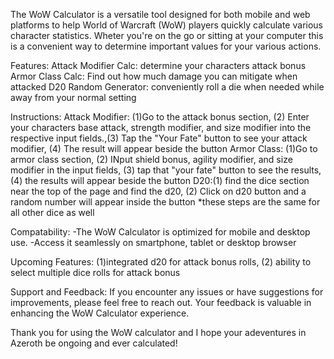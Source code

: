 The WoW Calculator is a versatile tool designed for both mobile and web platforms to help World of Warcraft (WoW) players quickly calculate various character statistics. Wheter you're on the go or sitting at your computer this is a convenient way to determine important values for your various actions.

Features:
Attack Modifier Calc: determine your characters attack bonus
Armor Class Calc: Find out how much damage you can mitigate when attacked
D20 Random Generator: conveniently roll a die when needed while away from your normal setting

Instructions:
Attack Modifier: (1)Go to the attack bonus section, (2) Enter your characters base attack, strength modifier, and size modifier into the respective input fields.,(3) Tap the "Your Fate" button to see your attack modifier, (4) The result will appear beside the button
Armor Class: (1)Go to armor class section, (2) INput shield bonus, agility modifier, and size modifier in the input fields, (3) tap that "your fate" button to see the results, (4) the results will appear beside the button
D20:(1) find the dice section near the top of the page and find the d20, (2) Click on d20 button and a random number will appear inside the button *these steps are the same for all other dice as well

Compatability: 
-The WoW Calculator is optimized for mobile and desktop use. -Access it seamlessly on smartphone, tablet or desktop browser

Upcoming Features:
(1)integrated d20 for attack bonus rolls, (2) ability to select multiple dice rolls for attack bonus


Support and Feedback:
If you encounter any issues or have suggestions for improvements, please feel free to reach out. Your feedback is valuable in enhancing the WoW Calculator experience.

Thank you for using the WoW calculator and I hope your adeventures in Azeroth be ongoing and ever calculated!
